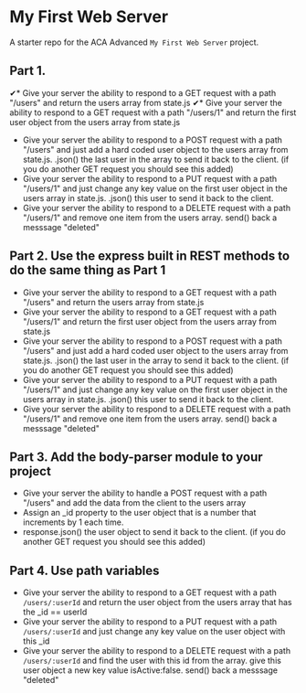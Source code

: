 # My First Web Server

A starter repo for the ACA Advanced `My First Web Server` project.


## Part 1.
✔* Give your server the ability to respond to a GET request with a path "/users" and return the users array from state.js
✔* Give your server the ability to respond to a GET request with a path "/users/1" and return the first user object from the users array from state.js
* Give your server the ability to respond to a POST request with a path "/users" and just add a hard coded user object to the users array from state.js. .json() the last user in the array to send it back to the client. (if you do another GET request you should see this added)
* Give your server the ability to respond to a PUT request with a path "/users/1" and just change any key value on the first user object in the users array in state.js. .json() this user to send it back to the client.
* Give your server the ability to respond to a DELETE request with a path "/users/1" and remove one item from the users array. send() back a messsage "deleted"


## Part 2. Use the express built in REST methods to do the same thing as Part 1
* Give your server the ability to respond to a GET request with a path "/users" and return the users array from state.js
* Give your server the ability to respond to a GET request with a path "/users/1" and return the first user object from the users array from state.js
* Give your server the ability to respond to a POST request with a path "/users" and just add a hard coded user object to the users array from state.js. .json() the last user in the array to send it back to the client. (if you do another GET request you should see this added)
* Give your server the ability to respond to a PUT request with a path "/users/1" and just change any key value on the first user object in the users array in state.js. .json() this user to send it back to the client.
* Give your server the ability to respond to a DELETE request with a path "/users/1" and remove one item from the users array. send() back a messsage "deleted"


## Part 3. Add the body-parser module to your project
* Give your server the ability to handle a POST request with a path "/users" and add the data from the client to the users array
* Assign an _id property to the user object that is a number that increments by 1 each time.
* response.json() the user object to send it back to the client. (if you do another GET request you should see this added)

## Part 4. Use path variables
* Give your server the ability to respond to a GET request with a path `/users/:userId` and return the user object from the users array that has the _id == userId
* Give your server the ability to respond to a PUT request with a path `/users/:userId` and just change any key value on the user object with this _id 
* Give your server the ability to respond to a DELETE request with a path `/users/:userId` and find the user with this id from the array. give this user object a new key value isActive:false.  send() back a messsage "deleted"
